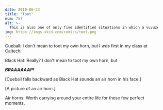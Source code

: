 ```yaml
---
date: 2010-06-23
title: "Toot"
num: 757
alt: >-
  This is also one of only five identified situations in which a vuvuzela is actually appropriate.
img: https://imgs.xkcd.com/comics/toot.png
---
```

Cueball: I don't mean to toot my own horn, but I *was* first in my class at Caltech.

Black Hat: Really? I don't mean to toot my own horn, but

***BRAAAAAAP!***

[Cueball falls backward as Black Hat sounds an air horn in his face.]

[A picture of an air horn.]

Air horns: Worth carrying around your entire life for those few perfect moments.